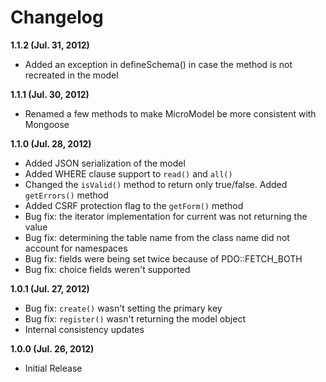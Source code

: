 # Changelog

**1.1.2 (Jul. 31, 2012)**

- Added an exception in defineSchema() in case the method is not recreated in the model

**1.1.1 (Jul. 30, 2012)**

- Renamed a few methods to make MicroModel be more consistent with Mongoose

**1.1.0 (Jul. 28, 2012)**

- Added JSON serialization of the model
- Added WHERE clause support to `read()` and `all()`
- Changed the `isValid()` method to return only true/false. Added `getErrors()` method
- Added CSRF protection flag to the `getForm()` method
- Bug fix: the iterator implementation for current was not returning the value
- Bug fix: determining the table name from the class name did not account for namespaces
- Bug fix: fields were being set twice because of PDO::FETCH_BOTH
- Bug fix: choice fields weren't supported

**1.0.1 (Jul. 27, 2012)**

- Bug fix: `create()` wasn't setting the primary key
- Bug fix: `register()` wasn't returning the model object
- Internal consistency updates

**1.0.0 (Jul. 26, 2012)**

- Initial Release

